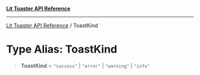 [**Lit Toaster API Reference**](../README.md)

***

[Lit Toaster API Reference](../README.md) / ToastKind

# Type Alias: ToastKind

> **ToastKind** = `"success"` \| `"error"` \| `"warning"` \| `"info"`
